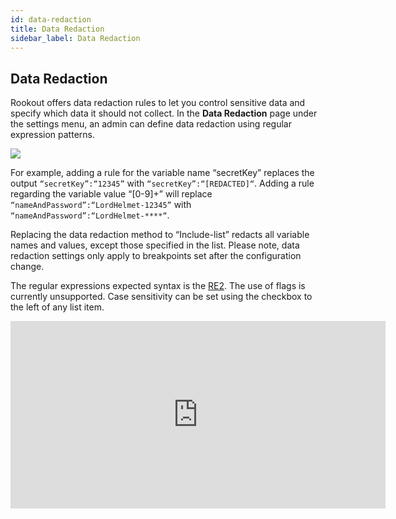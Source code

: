 ```yaml
---
id: data-redaction
title: Data Redaction
sidebar_label: Data Redaction
---
```


## Data Redaction

Rookout offers data redaction rules to let you control sensitive data and specify which data it should not collect.
In the **Data Redaction** page under the settings menu, an admin can define data redaction using regular expression patterns.


<img src="/img/screenshots/data_redaction_example_1.png" />

For example, adding a rule for the variable name “secretKey” replaces the output `“secretKey”:“12345”` with `“secretKey”:“[REDACTED]“`.
Adding a rule regarding the variable value “[0-9]+” will replace `“nameAndPassword”:“LordHelmet-12345”` with `“nameAndPassword”:“LordHelmet-****“`.

Replacing the data redaction method to “Include-list” redacts all variable names and values, except those specified in the list.
Please note, data redaction settings only apply to breakpoints set after the configuration change.

The regular expressions expected syntax is the [RE2](https://github.com/google/re2/wiki/Syntax). The use of flags is currently unsupported. Case sensitivity can be set using the checkbox to the left of any list item.

<iframe width="600" height="300" src="https://www.youtube.com/embed/dJgit1yPem4" frameborder="0" allow="accelerometer; autoplay; encrypted-media; gyroscope; picture-in-picture" allowfullscreen></iframe>
